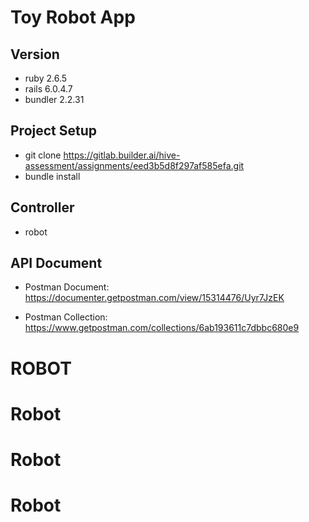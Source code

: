 # Toy Robot App


## Version

- ruby 2.6.5
- rails 6.0.4.7
- bundler 2.2.31


## Project Setup

- git clone https://gitlab.builder.ai/hive-assessment/assignments/eed3b5d8f297af585efa.git
- bundle install


## Controller

- robot

## API Document

- Postman Document: https://documenter.getpostman.com/view/15314476/Uyr7JzEK

- Postman Collection: https://www.getpostman.com/collections/6ab193611c7dbbc680e9
# ROBOT
# Robot
# Robot
# Robot
